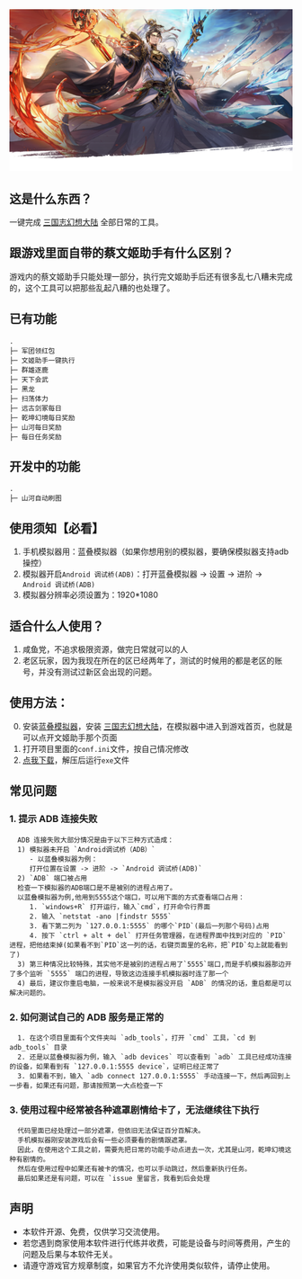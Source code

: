 <img src="images/readme/overview.png">

## 这是什么东西？
一键完成 [三国志幻想大陆](https://sgzhx.lingxigames.com/) 全部日常的工具。

## 跟游戏里面自带的蔡文姬助手有什么区别？
游戏内的蔡文姬助手只能处理一部分，执行完文姬助手后还有很多乱七八糟未完成的，这个工具可以把那些乱起八糟的也处理了。

## 已有功能
```
.
├─ 军团领红包
├─ 文姬助手一键执行
├─ 群雄逐鹿
├─ 天下会武
├─ 黑龙
├─ 扫荡体力
├─ 远古剑冢每日
├─ 乾坤幻境每日奖励
├─ 山河每日奖励
├─ 每日任务奖励
```

## 开发中的功能
```
.
├─ 山河自动刷图
```

## 使用须知【必看】
   1. 手机模拟器用：蓝叠模拟器（如果你想用别的模拟器，要确保模拟器支持adb操控）
   2. 模拟器开启`Android 调试桥(ADB)`：打开蓝叠模拟器 -> 设置 -> 进阶 -> `Android 调试桥(ADB)`
   3. 模拟器分辨率必须设置为：1920*1080

## 适合什么人使用？
   1. 咸鱼党，不追求极限资源，做完日常就可以的人
   2. 老区玩家，因为我现在所在的区已经两年了，测试的时候用的都是老区的账号，并没有测试过新区会出现的问题。

## 使用方法：
   0. 安装[蓝叠模拟器](https://www.bluestacks.cn/)，安装 [三国志幻想大陆](https://sgzhx.lingxigames.com/)，在模拟器中进入到游戏首页，也就是可以点开文姬助手那个页面
   1. 打开项目里面的`conf.ini`文件，按自己情况修改
   2. [点我下载](https://github.com/lbd2013/sanguozhihuanxiang/releases)，解压后运行`exe`文件

## 常见问题
### 1. 提示 ADB 连接失败
      ADB 连接失败大部分情况是由于以下三种方式造成：
      1) 模拟器未开启 `Android调试桥（ADB）`
         - 以蓝叠模拟器为例：
         打开位置在设置 -> 进阶 -> `Android 调试桥(ADB)`
      2) `ADB` 端口被占用
      检查一下模拟器的ADB端口是不是被别的进程占用了。
      以蓝叠模拟器为例,他用到5555这个端口，可以用下面的方式查看端口占用：
         1. `windows+R` 打开运行，输入`cmd`，打开命令行界面
         2. 输入 `netstat -ano |findstr 5555`
         3. 看下第二列为 `127.0.0.1:5555` 的哪个`PID`(最后一列那个号码)占用
         4. 按下 `ctrl + alt + del` 打开任务管理器，在进程界面中找到对应的 `PID` 进程，把他结束掉(如果看不到`PID`这一列的话，右键页面里的名称，把`PID`勾上就能看到了)
      3) 第三种情况比较特殊，其实他不是被别的进程占用了`5555`端口,而是手机模拟器那边开了多个监听 `5555` 端口的进程，导致这边连接手机模拟器时连了那一个
      4) 最后，建议你重启电脑，一般来说不是模拟器没开启 `ADB` 的情况的话，重启都是可以解决问题的。
### 2. 如何测试自己的 ADB 服务是正常的
      1. 在这个项目里面有个文件夹叫 `adb_tools`，打开 `cmd` 工具，`cd 到 adb_tools` 目录
      2. 还是以蓝叠模拟器为例，输入 `adb devices` 可以查看到 `adb` 工具已经成功连接的设备，如果看到有 `127.0.0.1:5555 device`，证明已经正常了
      3. 如果看不到，输入 `adb connect 127.0.0.1:5555` 手动连接一下，然后再回到上一步看，如果还有问题，那请按照第一大点检查一下
   
### 3. 使用过程中经常被各种遮罩剧情给卡了，无法继续往下执行
      代码里面已经处理过一部分遮罩，但依旧无法保证百分百解决。
      手机模拟器刚安装游戏后会有一些必须要看的剧情跟遮罩。
      因此，在使用这个工具之前，需要先把日常的功能手动点进去一次，尤其是山河，乾坤幻境这种有剧情的。
      然后在使用过程中如果还有被卡的情况，也可以手动跳过，然后重新执行任务。
      最后如果还是有问题，可以在 `issue 里留言，我看到后会处理

## 声明
- 本软件开源、免费，仅供学习交流使用。
- 若您遇到商家使用本软件进行代练并收费，可能是设备与时间等费用，产生的问题及后果与本软件无关。
- 请遵守游戏官方规章制度，如果官方不允许使用类似软件，请停止使用。
